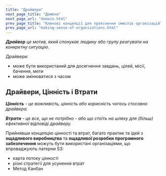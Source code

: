 ```yaml
---
title: "Драйвери"
next_page_title: "Домени"
next_page_url: "domain.html"
prev_page_title: "Ключові концепції для прояснення смислів організацій"
prev_page_url: "making-sense-of-organizations.html"
---
```



_**Драйвер** це мотив, який спонукає людину або групу реагувати на конкретну ситуацію._

Драйвери:

- може бути використаний для досягнення завдань, цілей, місії, бачення, мети
- може змінюватися з часом

## Драйвери, Цінність і Втрати

_**Цінність** - це важливість, цінність або корисність чогось стосовно драйвера._

_**Втрати** - це все, що не потрібно - або що стоїть на шляху для (більш) ефективної відповіді драйверу._

Прийнявши концепцію цінності та втрат, багато практик та ідей з **ощадливого виробництва** та **ощадливої розробки програмного забезпечення** можуть бути використані організаціями, що впроваджують патерни S3:

- карта потоку цінності
- різні стратегії для усунення втрат
- Метод Канбан